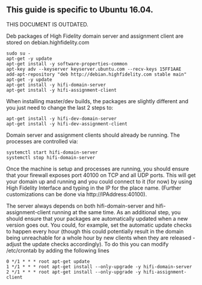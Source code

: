 ## This guide is specific to Ubuntu 16.04.

THIS DOCUMENT IS OUTDATED.

Deb packages of High Fidelity domain server and assignment client are stored on debian.highfidelity.com

```
sudo su -
apt-get -y update
apt-get install -y software-properties-common
apt-key adv --keyserver keyserver.ubuntu.com --recv-keys 15FF1AAE
add-apt-repository "deb http://debian.highfidelity.com stable main"
apt-get -y update
apt-get install -y hifi-domain-server
apt-get install -y hifi-assignment-client
```

When installing master/dev builds, the packages are slightly different and you just need to change the last 2 steps to:
```
apt-get install -y hifi-dev-domain-server
apt-get install -y hifi-dev-assignment-client
```

Domain server and assignment clients should already be running. The processes are controlled via:
```
systemctl start hifi-domain-server
systemctl stop hifi-domain-server
```

Once the machine is setup and processes are running, you should ensure that your firewall exposes port 40100 on TCP and all UDP ports. This will get your domain up and running and you could connect to it (for now) by using High Fidelity Interface and typing in the IP for the place name. (Further customizations can be done via http://IPAddress:40100).

The server always depends on both hifi-domain-server and hifi-assignment-client running at the same time.
As an additional step, you should ensure that your packages are automatically updated when a new version goes out. You could, for example, set the automatic update checks to happen every hour (though this could potentially result in the domain being unreachable for a whole hour by new clients when they are released - adjust the update checks accordingly).
To do this you can modify /etc/crontab by adding the following lines
```
0 */1 * * * root apt-get update
1 */1 * * * root apt-get install --only-upgrade -y hifi-domain-server
2 */1 * * * root apt-get install --only-upgrade -y hifi-assignment-client
```
